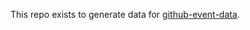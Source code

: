 This repo exists to generate data for
[github-event-data](https://github.com/scottgonzalez/github-event-data).
